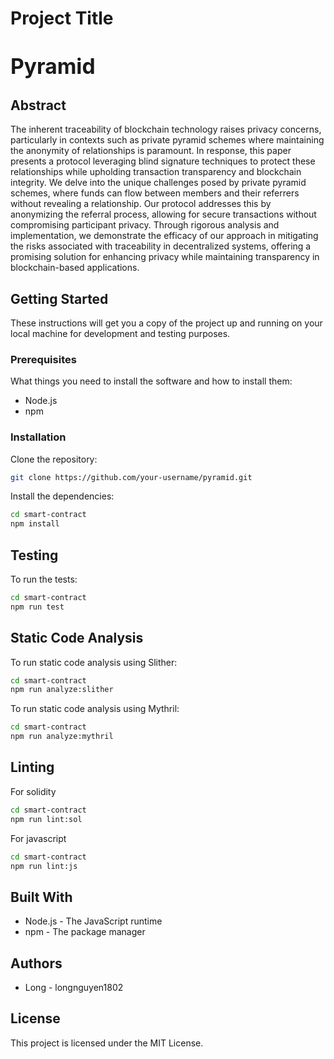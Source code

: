 # Project Title

# <span style="font-size:larger;">Pyramid</span>

## Abstract
The inherent traceability of blockchain technology raises privacy concerns, particularly in contexts such as private pyramid schemes where maintaining the anonymity of relationships is paramount. In response, this paper presents a protocol leveraging blind signature techniques to protect these relationships while upholding transaction transparency and blockchain integrity. We delve into the unique challenges posed by private pyramid schemes, where funds can flow between members and their referrers without revealing a relationship. Our protocol addresses this by anonymizing the referral process, allowing for secure transactions without compromising participant privacy. Through rigorous analysis and implementation, we demonstrate the efficacy of our approach in mitigating the risks associated with traceability in decentralized systems, offering a promising solution for enhancing privacy while maintaining transparency in blockchain-based applications.

## Getting Started

These instructions will get you a copy of the project up and running on your local machine for development and testing purposes.

### Prerequisites

What things you need to install the software and how to install them:

- Node.js
- npm

### Installation

Clone the repository:

```bash
git clone https://github.com/your-username/pyramid.git
```

Install the dependencies:

```bash
cd smart-contract
npm install
```

## Testing

To run the tests:

```bash
cd smart-contract
npm run test
```

## Static Code Analysis

To run static code analysis using Slither:

```bash
cd smart-contract
npm run analyze:slither
```

To run static code analysis using Mythril:

```bash
cd smart-contract
npm run analyze:mythril
```

## Linting

For solidity

```bash
cd smart-contract
npm run lint:sol
```

For javascript

```bash
cd smart-contract
npm run lint:js
```

## Built With

- Node.js - The JavaScript runtime
- npm - The package manager

## Authors

- Long - longnguyen1802

## License

This project is licensed under the MIT License.
```
